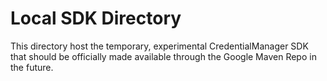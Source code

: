 # Local SDK Directory

This directory host the temporary, experimental CredentialManager SDK that should be officially
made available through the Google Maven Repo in the future.

